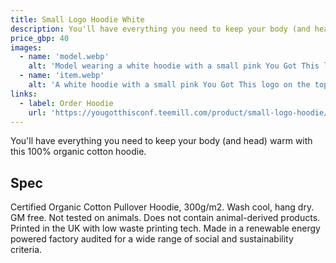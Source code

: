 ```yaml
---
title: Small Logo Hoodie White
description: You'll have everything you need to keep your body (and head) warm with this 100% organic cotton hoodie.
price_gbp: 40
images:
  - name: 'model.webp'
    alt: 'Model wearing a white hoodie with a small pink You Got This logo on the top-left chest.'
  - name: 'item.webp'
    alt: 'A white hoodie with a small pink You Got This logo on the top-left chest.'
links:
  - label: Order Hoodie
    url: 'https://yougotthisconf.teemill.com/product/small-logo-hoodie/'
---
```


You'll have everything you need to keep your body (and head) warm with this 100% organic cotton hoodie.

## Spec

Certified Organic Cotton Pullover Hoodie, 300g/m2. Wash cool, hang dry. GM free. Not tested on animals. Does not contain animal-derived products. Printed in the UK with low waste printing tech. Made in a renewable energy powered factory audited for a wide range of social and sustainability criteria.
